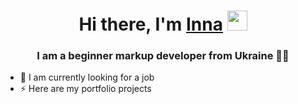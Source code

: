 
<h1 align="center">Hi there, I'm <a href="#" target="_blank">Inna</a> 
<img src="https://github.com/blackcater/blackcater/raw/main/images/Hi.gif" height="32"/></h1>
<h3 align="center">I am a beginner markup developer from Ukraine 💙💛 </h3>

- 🌱 I am currently looking for a job
- ⚡ Here are my portfolio projects

<!--
**InnaTur/InnaTur** is a ✨ _special_ ✨ repository because its `README.md` (this file) appears on your GitHub profile.


-->
